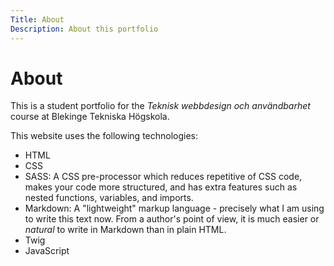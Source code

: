 ```yaml
---
Title: About
Description: About this portfolio
---
```


About
================

This is a student portfolio for the *Teknisk webbdesign och användbarhet* course at Blekinge Tekniska Högskola.

This website uses the following technologies:
* HTML
* CSS
* SASS: A CSS pre-processor which reduces repetitive of CSS code, makes your code more structured, and has extra features such as nested functions, variables, and imports.
* Markdown: A "lightweight" markup language - precisely what I am using to write this text now. From a author's point of view, it is much easier or *natural* to write in Markdown than in plain HTML.
* Twig
* JavaScript
